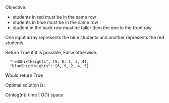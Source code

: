 Objective:
- students in red must be in the same row
- students in blue must be in the same row
- student in the back row must be taller then the one in the front row

One input array represents the blue students and another represents the red students.

Return True if it is possible, False otherwise.

```
  "redShirtHeights": [5, 8, 1, 3, 4],
  "blueShirtHeights": [6, 9, 2, 4, 5]
```
Would return True

Optimal solution is:

O(nlog(n)) time | O(1) space